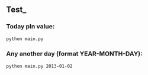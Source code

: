 ## Test_
### Today pln value:
```Bash
python main.py 
```
### Any another day (format YEAR-MONTH-DAY):
```Bash
python main.py 2013-01-02
```
